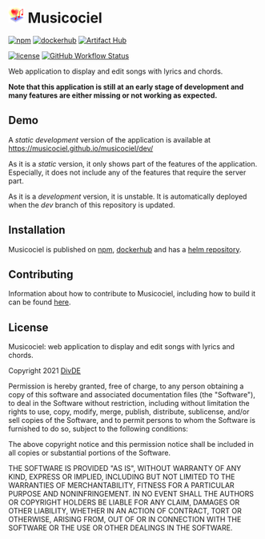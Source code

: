 # <img src="https://raw.githubusercontent.com/musicociel/musicociel/dev/icon.svg" width="32"> Musicociel

[![npm](https://img.shields.io/badge/npm-musicociel-blue)](https://www.npmjs.com/package/musicociel) [![dockerhub](https://img.shields.io/badge/dockerhub-davdiv%2Fmusicociel-blue)](https://hub.docker.com/r/davdiv/musicociel/) [![Artifact Hub](https://img.shields.io/endpoint?url=https://artifacthub.io/badge/repository/musicociel)](https://artifacthub.io/packages/helm/musicociel/musicociel)

[![license](https://img.shields.io/badge/license-MIT-brightgreen)](./LICENSE.md) [![GitHub Workflow Status](https://img.shields.io/github/actions/workflow/status/musicociel/musicociel/ci.yml?branch=dev)](https://github.com/musicociel/musicociel/actions/workflows/ci.yml?query=branch%3Adev)

Web application to display and edit songs with lyrics and chords.

**Note that this application is still at an early stage of development and many features are either missing or not working as expected.**

## Demo

A _static_ _development_ version of the application is available at https://musicociel.github.io/musicociel/dev/

As it is a _static_ version, it only shows part of the features of the application. Especially, it does not include any of the features that require the server part.

As it is a _development_ version, it is unstable. It is automatically deployed when the _dev_ branch of this repository is updated.

## Installation

Musicociel is published on [npm](https://www.npmjs.com/package/musicociel), [dockerhub](https://hub.docker.com/r/davdiv/musicociel/) and has a [helm repository](https://musicociel.github.io/musicociel/helm/).

## Contributing

Information about how to contribute to Musicociel, including how to build it can be found [here](./CONTRIBUTING.md).

## License

Musicociel: web application to display and edit songs with lyrics and chords.

Copyright 2021 <a href="mailto:divde@musicociel.fr">DivDE</a>

Permission is hereby granted, free of charge, to any person obtaining a copy of this software and associated documentation files (the "Software"), to deal in the Software without restriction, including without limitation the rights to use, copy, modify, merge, publish, distribute, sublicense, and/or sell copies of the Software, and to permit persons to whom the Software is furnished to do so, subject to the following conditions:

The above copyright notice and this permission notice shall be included in all copies or substantial portions of the Software.

THE SOFTWARE IS PROVIDED "AS IS", WITHOUT WARRANTY OF ANY KIND, EXPRESS OR IMPLIED, INCLUDING BUT NOT LIMITED TO THE WARRANTIES OF MERCHANTABILITY, FITNESS FOR A PARTICULAR PURPOSE AND NONINFRINGEMENT. IN NO EVENT SHALL THE AUTHORS OR COPYRIGHT HOLDERS BE LIABLE FOR ANY CLAIM, DAMAGES OR OTHER LIABILITY, WHETHER IN AN ACTION OF CONTRACT, TORT OR OTHERWISE, ARISING FROM, OUT OF OR IN CONNECTION WITH THE SOFTWARE OR THE USE OR OTHER DEALINGS IN THE SOFTWARE.
